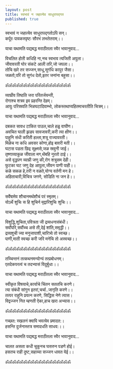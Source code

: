 ```yaml
---
layout: post
title: स्वभावं न जहात्येव साधुरापद्गत
published: true
---
```


स्वभावं न जहात्येव साधुरापद्गतोऽपि सन्।  
कर्पूरः पावकस्पृष्टः सौरभं लभतेतराम्।।  

याचा यथामति पद्यबद्ध मराठीतला स्वैर भावानुवाद...  

विचलित होती कधिहि ना,नच स्वभाव त्यजिती अपुला।  
जीवावरती घोर संकटे आली तरि,जो जपला।।  
तोचि खरे तर सज्जन,साधू,सुगंधि कापुर जैसा।  
जळतो,परि तो सुगंध देतो,इतर जनांना बहुसा।।  

ॐॐॐॐॐॐॐॐॐॐॐॐॐॐॐॐॐॐ  

व्याघ्रीव तिष्ठति जरा परितर्जयन्ती,  
रोगाश्च शत्रव इव प्रहरन्ति देहम्।  
आयुः परिस्रवति भिन्नघटादिवाम्भो, लोकस्तथाप्यहितमाचरतीति चित्रम्।।  

याचा यथामति पद्यबद्ध मराठीतला स्वैर भावानुवाद...  

दबकत सावध टाकित पाउल,चाले हळु वाघीण।  
अवचित घाली झडप सावजावरी,करी त्या क्षीण।।  
पाहुनि संधी करिती हल्ला,शत्रू राज्यावरती।  
मिळेच ना कधि अवसर कोणा,होइ बावरी मती।।  
घटास पडता छिद्र सूक्ष्मसे,जळ स्रवुनी जाई।  
तृष्णाव्याकुळ जीवाला मग,थेंबहि नुरतो ठाई।।  
असे वृद्धपण व्याघ्री जणु की,रोग शत्रुसम देही।  
फुटका घट जणु देह आपुला,जीवन पाणी पाही।।  
कळे सकळ हे,तरी न वळते,योग्य वर्तनी मन हे।  
अहिताचारी,विचित्र जगणे, सोडिति ना जन हे।।  

ॐॐॐॐॐॐॐॐॐॐॐॐॐॐॐॐॐॐ  

सर्वेषामेव शौचानमर्थशौचं परं स्मृतम्।  
योऽर्थे शुचिः स हि शुचिर्न मृद्वारिशुचिः शुचिः।।   

याचा यथामति पद्यबद्ध मराठीतला स्वैर भावानुवाद...  

विशुद्धि,शुचिता,पवित्रता जी द्रव्यधनासंबंधी।  
सर्वोपरि,सर्वोच्च असे ती,देई शांति,समृद्धी।।  
द्रव्यशुची ज्या मनुजापाशी,चारित्र्ये तो स्वच्छ।  
पाणी,माती स्वच्छ करी जरि मनेचि तो अस्वच्छ।।  

ॐॐॐॐॐॐॐॐॐॐॐॐॐॐॐॐॐॐ  

तच्चिन्तनं तत्कथनमन्योन्यं तत्प्रबोधनम्।  
एतदेकपरत्वं च तदभ्यासं विदुर्बुधाः।।  

याचा यथामति पद्यबद्ध मराठीतला स्वैर भावानुवाद...  

स्वीकृत विषयाचे,कार्याचे चिंतन सततचि करणे।  
त्या संबंधी सांगुन इतरां,चर्चा..जागृति करणे।।  
तत्पर राहुनि प्रयत्न करणे, सिद्धिस नेणे त्यास।  
विद्वज्जन नित म्हणती ऐका,हाच खरा अभ्यास।।  

ॐॐॐॐॐॐॐॐॐॐॐॐॐॐॐॐॐॐ  

गच्छत: स्खलनं क्वापि भवत्येव प्रमादत:।  
हसन्ति दुर्जनास्तत्र समादधति साधव:।।  

याचा यथामति पद्यबद्ध मराठीतला स्वैर भावानुवाद...  

चालत असता कधी चुकूनच घसरुन पडणे होई।  
हसतच राही दुष्ट,सहाय्या सज्जन धावत येई।।  

ॐॐॐॐॐॐॐॐॐॐॐॐॐॐॐॐॐॐ  
